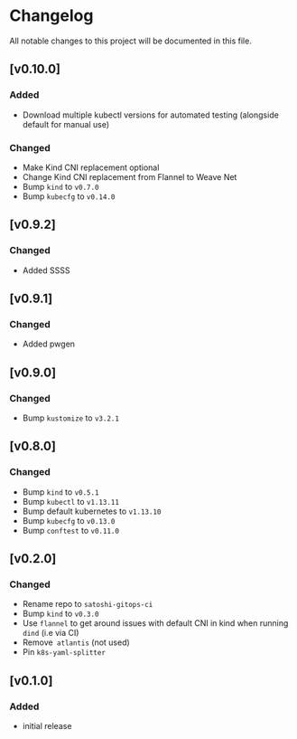 # Changelog
All notable changes to this project will be documented in this file.

## [v0.10.0]

### Added

- Download multiple kubectl versions for automated testing (alongside default for manual use)

### Changed
- Make Kind CNI replacement optional
- Change Kind CNI replacement from Flannel to Weave Net
- Bump `kind` to `v0.7.0`
- Bump `kubecfg` to `v0.14.0`

## [v0.9.2]

### Changed
- Added SSSS

## [v0.9.1]

### Changed
- Added pwgen

## [v0.9.0]

### Changed

- Bump `kustomize` to `v3.2.1`

## [v0.8.0]

### Changed

- Bump `kind` to `v0.5.1`
- Bump `kubectl` to `v1.13.11`
- Bump default kubernetes to `v1.13.10`
- Bump `kubecfg` to `v0.13.0`
- Bump `conftest` to `v0.11.0`

## [v0.2.0]

### Changed

- Rename repo to `satoshi-gitops-ci`
- Bump `kind` to `v0.3.0`
- Use `flannel` to get around issues with default CNI in kind when running `dind` (i.e via CI)
- Remove` atlantis` (not used)
- Pin `k8s-yaml-splitter`

## [v0.1.0]

### Added

- initial release
